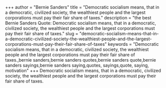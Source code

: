 +++
author = "Bernie Sanders"
title = "Democratic socialism means, that in a democratic, civilized society, the wealthiest people and the largest corporations must pay their fair share of taxes."
description = "the best Bernie Sanders Quote: Democratic socialism means, that in a democratic, civilized society, the wealthiest people and the largest corporations must pay their fair share of taxes."
slug = "democratic-socialism-means-that-in-a-democratic-civilized-society-the-wealthiest-people-and-the-largest-corporations-must-pay-their-fair-share-of-taxes"
keywords = "Democratic socialism means, that in a democratic, civilized society, the wealthiest people and the largest corporations must pay their fair share of taxes.,bernie sanders,bernie sanders quotes,bernie sanders quote,bernie sanders sayings,bernie sanders saying,quotes, sayings,quote, saying, motivation"
+++
Democratic socialism means, that in a democratic, civilized society, the wealthiest people and the largest corporations must pay their fair share of taxes.
